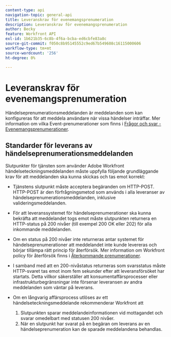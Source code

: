 ```yaml
---
content-type: api
navigation-topic: general-api
title: Leveranskrav för evenemangsprenumeration
description: Leveranskrav för evenemangsprenumeration
author: Becky
feature: Workfront API
exl-id: 1b621b35-6c8b-4f6a-bcba-ed6cbfe83a8c
source-git-commit: f050c8b95145552c9ed67b549608c16115000606
workflow-type: tm+mt
source-wordcount: '256'
ht-degree: 0%

---
```



# Leveranskrav för evenemangsprenumeration

Händelseprenumerationsmeddelanden är meddelanden som kan konfigureras för att meddela användare när vissa händelser inträffar. Mer information om vilka Event-prenumerationer som finns i [Frågor och svar - Evenemangsprenumerationer](../../wf-api/general/event-subs-faq.md).

## Standarder för leverans av händelseprenumerationsmeddelanden

Slutpunkter för tjänsten som använder Adobe Workfront händelseteckningsmeddelanden måste uppfylla följande grundläggande krav för att meddelanden ska kunna skickas och tas emot korrekt:

* Tjänstens slutpunkt måste acceptera begäranden om HTTP-POST. HTTP-POST är den förfrågningsmetod som används i alla leveranser av händelseprenumerationsmeddelanden, inklusive valideringsmeddelanden.

* För att leveranssystemet för händelseprenumerationer ska kunna bekräfta att meddelandet togs emot måste slutpunkten returnera en HTTP-status på 200 nivåer (till exempel 200 OK eller 202) för alla inkommande meddelanden.

* Om en status på 200 nivåer inte returneras antar systemet för händelseprenumerationer att meddelandet inte kunde levereras och börjar tillämpa rätt princip för återförsök. Mer information om Workfront policy för återförsök finns i [Återkommande prenumerationer](../../wf-api/api/event-sub-retries.md).

* I samband med att en 200-nivåstatus returneras som svarsstatus måste HTTP-svaret tas emot inom fem sekunder efter att leveransförsöket har startats. Detta villkor säkerställer att konsumentaffärsprocesser eller infrastrukturbegränsningar inte försenar leveransen av andra meddelanden som väntar på leverans.

* Om en långvarig affärsprocess utlöses av ett händelseteckningsmeddelande rekommenderar Workfront att

   1. Slutpunkten sparar meddelandeinformationen vid mottagandet och svarar omedelbart med statusen 200 nivåer.
   1. När en slutpunkt har svarat på en begäran om leverans av en händelseprenumeration kan de sparade meddelandena behandlas.
